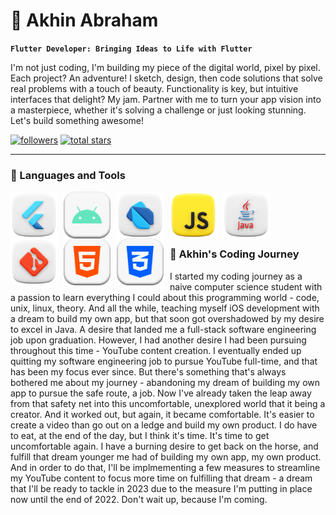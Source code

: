 # 🎯 Akhin Abraham

**`Flutter Developer: Bringing Ideas to Life with Flutter`**

I'm not just coding, I'm building my piece of the digital world, pixel by pixel. Each project? An adventure! I sketch, design, then code solutions that solve real problems with a touch of beauty. Functionality is key, but intuitive interfaces that delight? My jam. Partner with me to turn your app vision into a masterpiece, whether it's solving a challenge or just looking stunning. Let's build something awesome!

   <p align="left">
      <a href="https://github.com/theakhinabraham?tab=followers">
         <img alt="followers" title="Follow me on Github" src="https://custom-icon-badges.demolab.com/github/followers/ForrestKnight?color=B9FBFF&labelColor=B9FBFF&style=for-the-badge&logo=person-add&label=Follow&logoColor=black"/></a>
      <a href="https://github.com/theakhinabraham?tab=repositories&sort=stargazers">
         <img alt="total stars" title="Total stars on GitHub" src="https://custom-icon-badges.demolab.com/github/stars/ForrestKnight?color=B9FBFF&style=for-the-badge&labelColor=000000&logo=star"/></a>
   </p>

---

### 🎫 Languages and Tools
<img align="left" alt="Java" width=75px style="padding-right:10px;" src="/img/Flutter.png"/>
<img align="left" alt="Java" width=75px style="padding-right:10px;" src="/img/Android.png"/>
<img align="left" alt="Java" width=75px style="padding-right:10px;" src="/img/Dart.png"/>
<img align="left" alt="Java" width=75px style="padding-right:10px;" src="/img/JavaScript.png"/>
<img align="left" alt="Java" width=75px style="padding-right:10px;" src="/img/Java.png"/>
<img align="left" alt="Java" width=75px style="padding-right:10px;" src="/img/Git.png"/>
<img align="left" alt="Java" width=75px style="padding-right:10px;" src="/img/HTML.png"/>
<img align="left" alt="Java" width=75px style="padding-right:10px;" src="/img/CSS.png"/>

<br><br><br>

#

<h3>🎢 Akhin's Coding Journey</h3>

I started my coding journey as a naive computer science student with a passion to learn everything I could about this programming world - code, unix, linux, theory. And all the while, teaching myself iOS development with a dream to build my own app, but that soon got overshadowed by my desire to excel in Java. A desire that landed me a full-stack software engineering job upon graduation. However, I had another desire I had been pursuing throughout this time - YouTube content creation. I eventually ended up quitting my software engineering job to pursue YouTube full-time, and that has been my focus ever since. But there's something that's always bothered me about my journey - abandoning my dream of building my own app to pursue the safe route, a job. Now I've already taken the leap away from that safety net into this uncomfortable, unexplored world that it being a creator. And it worked out, but again, it became comfortable. It's easier to create a video than go out on a ledge and build my own product. I do have to eat, at the end of the day, but I think it's time. It's time to get uncomfortable again. I have a burning desire to get back on the horse, and fulfill that dream younger me had of building my own app, my own product. And in order to do that, I'll be implmementing a few measures to streamline my YouTube content to focus more time on fulfilling that dream - a dream that I'll be ready to tackle in 2023 due to the measure I'm putting in place now until the end of 2022. Don't wait up, because I'm coming.

[LinkedIn]: https://linkedin.com/in/theakhinabraham
[Instagram]: https://instagram.com/theakhinabraham
